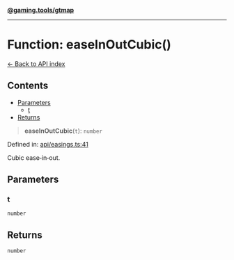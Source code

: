 [**@gaming.tools/gtmap**](README.md)

***

# Function: easeInOutCubic()

[← Back to API index](./README.md)

## Contents

- [Parameters](#parameters)
  - [t](#t)
- [Returns](#returns)

> **easeInOutCubic**(`t`): `number`

Defined in: [api/easings.ts:41](https://github.com/gamingtools/gt-map/blob/37582d0663306e25f7b67e6e3ae4390bd14c21af/packages/gtmap/src/api/easings.ts#L41)

Cubic ease‑in‑out.

## Parameters

### t

`number`

## Returns

`number`
